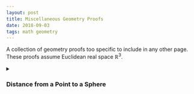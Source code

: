 ```yaml
---
layout: post
title: Miscellaneous Geometry Proofs
date: 2018-09-03
tags: math geometry
---
```

A collection of geometry proofs too specific to include in any other page. These proofs assume Euclidean real space $\mathbb{R}^3$.

<!--more-->

<p></p>
<details>
<summary><h3 class="inline">Distance from a Point to a Sphere</h3></summary>
Let's call the first point $\mathbf{P}$ and the point on the sphere closest to it $\mathbf{Q}$. This would make the distance between the point and sphere $\|\mathbf{P}-\mathbf{Q}\|$.
<p></p>

Notice that wherever $\mathbf{Q}$ is on the sphere, its distance from the center of the sphere $\mathbf{C}$ is equal to the radius $r$. This is the very definition of a sphere.
<p></p>

This means that the distance we are trying to find is:

$$\mathbf{P}-\mathbf{Q}=(\mathbf{P}-\mathbf{C})-r\mathbf{\hat{Q}}$$

because moving from $\mathbf{P}$ to $\mathbf{Q}$ is the same as moving from $\mathbf{P}$ to the center $\mathbf{C}$ and backtracking a radius' length in $\mathbf{Q}$'s direction.

<p></p><img src="/assets/math/point_to_sphere.png?style=centerme" style="width:300px;"><p></p>

However, because we are only concerned with the <i>distance</i> between the point and the sphere and not the <i>displacement</i> we can say:

$$\|\mathbf{P}-\mathbf{Q}\|=\|(\mathbf{P}-\mathbf{C})-r\mathbf{\hat{Q}}\|$$

We can simplify this further by noticing that because the vectors $(\mathbf{P}-\mathbf{C})$ and $r\mathbf{\hat{Q}}$ are pointed in the same direction, the following holds:

$$\begin{align}
\|(\mathbf{P}-\mathbf{C})-r\mathbf{\hat{Q}}\|
&=\left|\|(\mathbf{P}-\mathbf{C})\|-\|r\mathbf{\hat{Q}}\|\right| \\
&=\left|\|(\mathbf{P}-\mathbf{C})\|-r\right|
\end{align}$$

Thus shortest distance $d$ from a point $\mathbf{P}$ to a sphere with center $\mathbf{C}$ is independent of the actual point closest to the sphere and is given by the following:

$$d=\left|\|\mathbf{P}-\mathbf{C}\|-r\right|$$

<i>Note that this formula works even if $\mathbf{P}$ is inside the sphere. The inside of the absolute value will result in a negative distance, but that becomes positive once the absolute value is evaluated.</i>

It is the sphere's total symmetry which allows us to make the above statement. Computing the distance between a point and some arbitrary surface would be more difficult.
